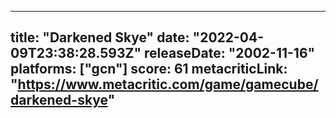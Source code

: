 
---
title: "Darkened Skye"
date: "2022-04-09T23:38:28.593Z"
releaseDate: "2002-11-16"
platforms: ["gcn"]
score: 61
metacriticLink: "https://www.metacritic.com/game/gamecube/darkened-skye"
---
